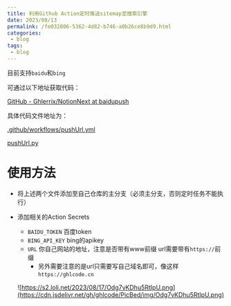 ```yaml
---
title: 利用Github Action定时推送sitemap至搜索引擎
date: 2023/08/13
permalink: /fe032806-5362-4d82-b746-a0b26ce8b9d9.html
categories:
 - blog
tags:
 - blog
---
```




目前支持`baidu`和`bing`

可通过以下地址获取代码：

[GitHub - Ghlerrix/NotionNext at baidupush](https://github.com/Ghlerrix/NotionNext/tree/baidupush)

具体代码文件地址为：

[.github/workflows/pushUrl.yml](https://github.com/Ghlerrix/NotionNext/blob/ghlcode.cn/.github/workflows/pushUrl.yml)

[pushUrl.py](https://github.com/Ghlerrix/NotionNext/blob/ghlcode.cn/pushUrl.py)

# 使用方法

- 将上述两个文件添加至自己仓库的主分支（必须主分支，否则定时任务不能执行）
- 添加相关的Action Secrets
    - `BAIDU_TOKEN` 百度token
    - `BING_API_KEY` bing的apikey
    - `URL` 你自己网站的地址，注意是否带有www前缀  url需要带有`https://`前缀
        - 另外需要注意的是url只需要写自己域名即可，像这样`https://ghlcode.cn`
    
    ![https://s2.loli.net/2023/08/17/Odg7vKDhu5RtIpU.png](https://cdn.jsdelivr.net/gh/ghlcode/PicBed/img/Odg7vKDhu5RtIpU.png)